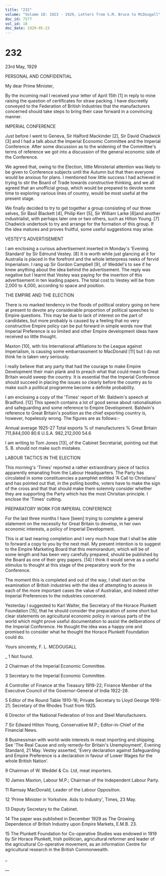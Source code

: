 ```yaml
---
title: "232"
volume: "Volume 18: 1923 - 1929, Letters from S.M. Bruce to McDougall"
doc_id: 7577
vol_id: 18
doc_date: 1929-05-23
---
```


# 232

23rd May, 1929

PERSONAL AND CONFIDENTIAL

My dear Prime Minister,

By the incoming mail I received your letter of April 15th [1] in reply to mine raising the question of certificates for straw packing. I have discreetly conveyed to the Federation of British Industries that the manufacturers concerned should take steps to bring their case forward in a convincing manner.

IMPERIAL CONFERENCE

Just before I went to Geneva, Sir Halford Mackinder [2], Sir David Chadwick [3] and I had a talk about the Imperial Economic Committee and the Imperial Conference. After some discussion as to the widening of the Committee's terms of reference we got into a discussion of the general economic side of the Conference.

We agreed that, owing to the Election, little Ministerial attention was likely to be given to Conference subjects until the Autumn but that then everyone would be anxious for plans. I mentioned how little success I had achieved in trying to stir the Board of Trade towards constructive thinking, and we all agreed that an unofficial group, which would be prepared to devote some time to exploring various lines of country, would be most useful at the present stage.

We finally decided to try to get together a group consisting of our three selves, Sir Basil Blackett [4], Philip Kerr [5], Sir William Larke [6]and another industrialist, with perhaps later one or two others, such as Hilton Young. [7] Chadwick undertook to try and arrange for the formation of this group. If the idea matures and proves fruitful, some useful suggestions may arise.

VESTEY'S ADVERTISEMENT

I am enclosing a curious advertisement inserted in Monday's 'Evening Standard' by Sir Edmund Vestey. [8] It is worth while just glancing at it for Australia is placed in the forefront and the whole letterpress reeks of fervid Imperialism. I rang up Sir Gordon Campbell [9], of Weddel's to see if he knew anything about the idea behind the advertisement. The reply was negative but I learnt that Vestey was paying for the insertion of this advertisement in ten leading papers. The total cost to Vestey will be from 2,000 to 4,000, according to space and position.

THE EMPIRE AND THE ELECTION

There is no marked tendency in the floods of political oratory going on here at present to devote any considerable proportion of political speeches to Empire questions. This may be due to lack of interest on the part of candidates, but more probably is caused by a feeling that no very constructive Empire policy can be put forward in simple words now that Imperial Preference is so limited and other Empire development ideas have received so little thought.

Maxton [10], with his International affiliations to the League against Imperialism, is causing some embarrassment to MacDonald [11] but I do not think he is taken very seriously.

I really believe that any party that had the courage to make Empire Development their main plank and to preach what that could mean to Great Britain would sweep the country. It is essential that the Imperial Conference should succeed in placing the issues so clearly before the country as to make such a political programme become a definite probability.

I am enclosing a copy of the 'Times' report of Mr. Baldwin's speech at Bradford. [12] This speech contains a lot of good sense about rationalisation and safeguarding and some reference to Empire Development. Baldwin's reference to Great Britain's position as the chief exporting country is, however, hopelessly wrong. The figures are as follows:-

Annual average 1925-27 Total exports % of manufacturers % Great Britain 711,844,000 80.6 U.S.A. 982,212,000 54.6

I am writing to Tom Jones [13], of the Cabinet Secretariat, pointing out that S. B. should not make such mistakes.

LABOUR TACTICS IN THE ELECTION

This morning's 'Times' reported a rather extraordinary piece of tactics apparently emanating from the Labour Headquarters. The Party has circulated in some constituencies a pamphlet entitled 'A Call to Christians' and has pointed out that, in the polling booths, voters have to make the sign of the cross and that that should make them solemnly consider whether they are supporting the Party which has the most Christian principle. I enclose the 'Times' cutting.

PREPARATORY WORK FOR IMPERIAL CONFERENCE

For the last three months I have [been] trying to complete a general statement on the necessity for Great Britain to develop, in her own economic interests, a policy of Imperial Development.

This is at last nearing completion and I very much hope that I shall be able to forward a copy to you by the next mail. My present intention is to suggest to the Empire Marketing Board that this memorandum, which will be of some length and has been very carefully prepared, should be published by the Board as one of their grey papers. [14] I think it would serve as a useful stimulus to thought at this stage of the preparatory work for the Conference.

The moment this is completed and out of the way, I shall start on the examination of British industries with the idea of attempting to assess in each of the more important cases the value of Australian, and indeed other Imperial Preferences to the industries concerned.

Yesterday I suggested to Karl Walter, the Secretary of the Horace Plunkett Foundation [15], that he should consider the preparation of some short but clear statements on agricultural economic policy in various parts of the world which might prove useful documentation to assist the deliberations of the Imperial Conference. He thought the idea was a happy one and promised to consider what he thought the Horace Plunkett Foundation could do.

Yours sincerely, F. L. MCDOUGALL 

_ 1 Not found.

2 Chairman of the Imperial Economic Committee.

3 Secretary to the Imperial Economic Committee.

4 Controller of Finance at the Treasury 1919-22; Finance Member of the Executive Council of the Governor-General of India 1922-28.

5 Editor of the Round Table 1910-16; Private Secretary to Lloyd George 1916-21; Secretary of the Rhodes Trust from 1925.

6 Director of the National Federation of Iron and Steel Manufacturers.

7 Sir Edward Hilton Young, Conservative M.P.; Editor-in-Chief of the Financial News.

8 Businessman with world-wide interests in meat importing and shipping. See 'The Real Cause and only remedy-for Britain's Unemployment', Evening Standard, 21 May. Vestey asserted, 'Every declaration against Safeguarding and Empire Preference is a declaration in favour of Lower Wages for the whole British Nation'.

9 Chairman of W. Weddel &amp; Co. Ltd, meat importers.

10 James Maxton, Labour M.P.; Chairman of the Independent Labour Party.

11 Ramsay MacDonald, Leader of the Labour Opposition.

12 'Prime Minister in Yorkshire. Aids to Industry', Times, 23 May.

13 Deputy Secretary to the Cabinet.

14 The paper was published in December 1929 as The Growing Dependence of British Industry upon Empire Markets, E.M.B. 23.

15 The Plunkett Foundation for Co-operative Studies was endowed in 1919 by Sir Horace Plunkett, Irish politician, agricultural reformer and leader of the agricultural Co-operative movement, as an information Centre for agricultural research in the British Commonwealth.

_

__
